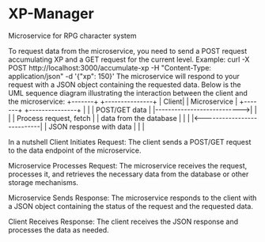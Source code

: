 # XP-Manager
Microservice for RPG character system

To request data from the microservice, you need to send a POST request accumulating XP and a GET request for the current level.
Example: curl -X POST http://localhost:3000/accumulate-xp -H "Content-Type: application/json" -d '{"xp": 150}'
The microservice will respond to your request with a JSON object containing the requested data.
Below is the UML sequence diagram illustrating the interaction between the client and the microservice:
  +-------+                  +---------------+
  | Client|                  | Microservice  |
  +-------+                  +---------------+
       |                            |
       |     POST/GET data     |
       |--------------------------->|
       |                            |
       |   Process request, fetch   |
       |   data from the database   |
       |                            |
       |<---------------------------|
       |  JSON response with data   |
       |                            |

In a nutshell
Client Initiates Request:
The client sends a POST/GET request to the data endpoint of the microservice.

Microservice Processes Request:
The microservice receives the request, processes it, and retrieves the necessary data from the database or other storage mechanisms.

Microservice Sends Response:
The microservice responds to the client with a JSON object containing the status of the request and the requested data.

Client Receives Response:
The client receives the JSON response and processes the data as needed.
